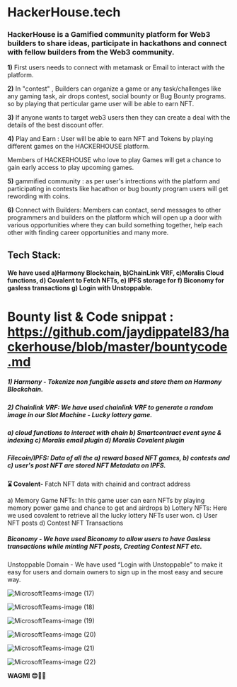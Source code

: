 # HackerHouse.tech

### HackerHouse is a Gamified community platform for Web3 builders to share ideas, participate in hackathons and connect with fellow builders from the Web3 community. 

**1)** First users needs to connect with metamask or Email to interact with the platform.


**2)**  In "contest" , Builders can organize a game or any task/challenges like any gaming task, air drops contest, social bounty or Bug Bounty programs.
 so by playing that perticular game user will be able to earn NFT.
 

**3)**  If anyone wants to target web3 users then they can create a deal with the details of the  best discount offer.


**4)**  Play and Earn : User will be able to earn NFT and Tokens by playing different games on the HACKERHOUSE platform.


Members of HACKERHOUSE who love to play Games will get a chance to gain early access to play upcoming games. 


**5)**  gammified community : as per user's intrections with the platform and participating in contests like hacathon or bug bounty program 
users will get rewording with coins.


**6)**  Connect with Builders: Members can contact, send messages to other programmers and builders on the platform which will open up a door with various opportunities where they can build something together, help each other with finding career opportunities and many more. 

##  Tech Stack:
####  We have used a)Harmony Blockchain, b)ChainLink VRF, c)Moralis Cloud functions, d) Covalent to Fetch NFTs, e) IPFS storage for f) Biconomy for gasless transactions g) Login with Unstoppable.


# Bounty list & Code snippat : https://github.com/jaydippatel83/hackerhouse/blob/master/bountycode.md

##### 1) Harmony -  Tokenize non fungible assets and store them on Harmony Blockchain.

##### 2) Chainlink VRF: We have used chainlink VRF to generate a random image in our Slot Machine - Lucky lottery game. 

##### a) cloud functions to interact with chain b) Smartcontract event sync & indexing c) Moralis email plugin d) Moralis Covalent plugin

##### Filecoin/IPFS: Data of all the a) reward based NFT games, b) contests and c) user's post NFT are stored NFT Metadata on IPFS.

**⌛️ Covalent-** Fatch NFT data with chainid and contract address

a) Memory Game NFTs: In this game user can earn NFTs by playing memory power game and chance to get and airdrops
b) Lottery NFTs: Here we used covalent to retrieve all the lucky lottery NFTs user won.
c) User NFT posts
d) Contest NFT Transactions 

##### Biconomy - We have used Biconomy to allow users to have Gasless transactions while minting NFT posts, Creating Contest NFT etc. 
Unstoppable Domain - We have used “Login with Unstoppable” to make it easy for users and domain owners to sign up in the most easy and secure way.

![MicrosoftTeams-image (17)](https://user-images.githubusercontent.com/69969675/159275912-1d6f7d30-ae1c-4819-acef-1e760b9d5abb.png)


![MicrosoftTeams-image (18)](https://user-images.githubusercontent.com/69969675/159275979-76e28f9f-df01-456e-9fa0-4b6fee8b3c9e.png)


![MicrosoftTeams-image (19)](https://user-images.githubusercontent.com/69969675/159276003-bb6034cc-99d0-4601-9478-cd821cdb62be.png)


![MicrosoftTeams-image (20)](https://user-images.githubusercontent.com/69969675/159276023-9178d51f-7bc6-4512-8eca-64e407abd52d.png)


![MicrosoftTeams-image (21)](https://user-images.githubusercontent.com/69969675/159276043-bcb72294-2f31-48e2-9d73-10ade752da56.png)


![MicrosoftTeams-image (22)](https://user-images.githubusercontent.com/69969675/159276056-5fbcf566-546c-44ae-92f6-2811b497b429.png)


**WAGMI 😊🚀🚀**



